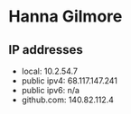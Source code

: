 # Hanna Gilmore
## IP addresses 
- local: 10.2.54.7
- public ipv4: 68.117.147.241
- public ipv6: n/a
- github.com: 140.82.112.4
